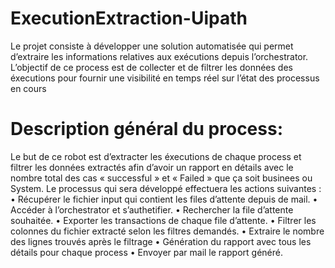 # ExecutionExtraction-Uipath
Le projet consiste à développer une solution automatisée qui permet d’extraire les informations relatives aux exécutions depuis l’orchestrator. L’objectif de ce process est de collecter et de filtrer les données des éxecutions pour fournir une visibilité en temps réel sur l’état des processus en cours

# Description général du process:
Le but de ce robot est d’extracter les éxecutions de chaque process et filtrer les données extractés afin
d’avoir un rapport en détails avec le nombre total des cas « successful » et « Failed » que ça soit businees
ou System.
Le processus qui sera développé effectuera les actions suivantes :
• Récupérer le fichier input qui contient les files d’attente depuis de mail.
• Accéder à l’orchestrator et s’authetifier.
• Rechercher la file d’attente souhaitée.
• Exporter les transactions de chaque file d’attente.
• Filtrer les colonnes du fichier extracté selon les filtres demandés.
• Extraire le nombre des lignes trouvés après le filtrage
• Génération du rapport avec tous les détails pour chaque process
• Envoyer par mail le rapport généré.
